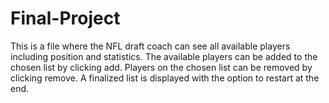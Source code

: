 # Final-Project
This is a file where the NFL draft coach can see all available players including position and statistics.
The available players can be added to the chosen list by clicking add.
Players on the chosen list can be removed by clicking remove.
A finalized list is displayed with the option to restart at the end.
